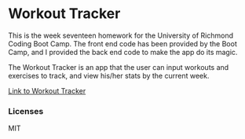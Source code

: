 # Workout Tracker  
This is the week seventeen homework for the University of Richmond
Coding Boot Camp.  The front end code has been provided by the Boot Camp, 
and I provided the back end code to make the app do its magic.  

The Workout Tracker is an app that the user can input workouts and exercises to 
track, and view his/her stats by the current week.  

[Link to Workout Tracker](https://pacific-bayou-96060.herokuapp.com/)  

### Licenses  
MIT
